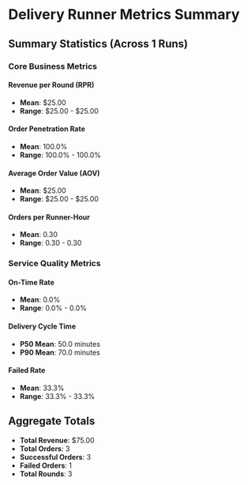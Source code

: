 # Delivery Runner Metrics Summary

## Summary Statistics (Across 1 Runs)

### Core Business Metrics

#### Revenue per Round (RPR)
- **Mean**: $25.00
- **Range**: $25.00 - $25.00

#### Order Penetration Rate
- **Mean**: 100.0%
- **Range**: 100.0% - 100.0%

#### Average Order Value (AOV)
- **Mean**: $25.00
- **Range**: $25.00 - $25.00

#### Orders per Runner-Hour
- **Mean**: 0.30
- **Range**: 0.30 - 0.30

### Service Quality Metrics

#### On-Time Rate
- **Mean**: 0.0%
- **Range**: 0.0% - 0.0%

#### Delivery Cycle Time
- **P50 Mean**: 50.0 minutes
- **P90 Mean**: 70.0 minutes

#### Failed Rate
- **Mean**: 33.3%
- **Range**: 33.3% - 33.3%

## Aggregate Totals
- **Total Revenue**: $75.00
- **Total Orders**: 3
- **Successful Orders**: 3
- **Failed Orders**: 1
- **Total Rounds**: 3
